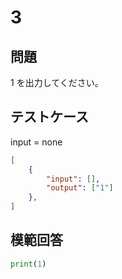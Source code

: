 # 3

## 問題

1 を出力してください。

## テストケース
input = none
```json
[
	{
		"input": [],
		"output": ["1"]
  	},
]
```

## 模範回答
```python
print(1)
```